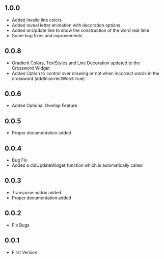 ## 1.0.0

* Added invalid line colors
* Added reveal letter animation with decoration options
* Added onUpdate line to show the construction of the word real time
* Some bug fixes and improvements

## 0.0.8

* Gradient Colors, TextStyles and Line Decoration updated to the Crossword Widget
* Added Option to control over drawing or not when incorrect words in the crossword (addIncorrectWord: true)

## 0.0.6

* Added Optional Overlap Feature

## 0.0.5

* Proper documentation added

## 0.0.4

* Bug Fix
* Added a didUpdateWidget function which is automatically called

## 0.0.3

* Transpose matrix added
* Proper documentation added

## 0.0.2

* Fix Bugs

## 0.0.1

* First Version


